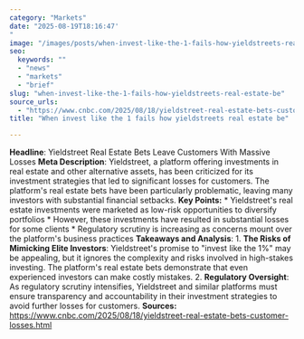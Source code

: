 ```yaml
---
category: "Markets"
date: "2025-08-19T18:16:47'"
image: "/images/posts/when-invest-like-the-1-fails-how-yieldstreets-real-estate-be.jpeg"
seo:
  keywords: ""
  - "news"
  - "markets"
  - "brief"
slug: "when-invest-like-the-1-fails-how-yieldstreets-real-estate-be"
source_urls:
  - "https://www.cnbc.com/2025/08/18/yieldstreet-real-estate-bets-customer-losses.html"
title: "When invest like the 1 fails how yieldstreets real estate be"

---
```


**Headline**: Yieldstreet Real Estate Bets Leave Customers With Massive Losses  **Meta Description**: Yieldstreet, a platform offering investments in real estate and other alternative assets, has been criticized for its investment strategies that led to significant losses for customers. The platform's real estate bets have been particularly problematic, leaving many investors with substantial financial setbacks.  **Key Points:**  * Yieldstreet's real estate investments were marketed as low-risk opportunities to diversify portfolios * However, these investments have resulted in substantial losses for some clients * Regulatory scrutiny is increasing as concerns mount over the platform's business practices  **Takeaways and Analysis**:  1. **The Risks of Mimicking Elite Investors**: Yieldstreet's promise to "invest like the 1%" may be appealing, but it ignores the complexity and risks involved in high-stakes investing. The platform's real estate bets demonstrate that even experienced investors can make costly mistakes. 2. **Regulatory Oversight**: As regulatory scrutiny intensifies, Yieldstreet and similar platforms must ensure transparency and accountability in their investment strategies to avoid further losses for customers.  **Sources:** https://www.cnbc.com/2025/08/18/yieldstreet-real-estate-bets-customer-losses.html